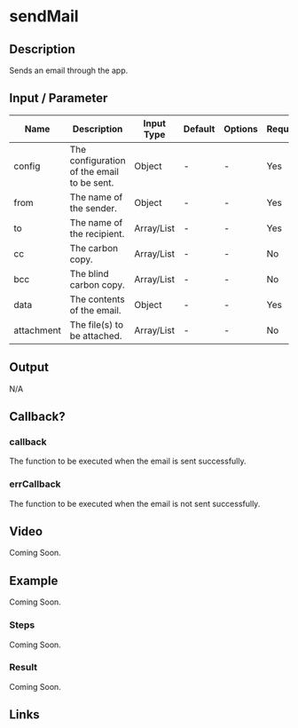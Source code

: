 #  sendMail

## Description

Sends an email through the app.

## Input / Parameter

| Name | Description | Input Type | Default | Options | Required |
| ------ | ------ | ------ | ------ | ------ | ------ |
| config | The configuration of the email to be sent. | Object | - | - | Yes |
| from | The name of the sender. | Object | - | - | Yes |
| to | The name of the recipient. | Array/List | - | - | Yes |
| cc | The carbon copy. | Array/List | - | - | No |
| bcc | The blind carbon copy. | Array/List | - | - | No |
| data | The contents of the email. | Object | - | - | Yes |
| attachment | The file(s) to be attached. | Array/List | - | - | No |

## Output

N/A

## Callback?

### callback

The function to be executed when the email is sent successfully.

### errCallback

The function to be executed when the email is not sent successfully.

## Video

Coming Soon.

<!-- Format: [![Video]({image-path}?raw=true)]({url-link}) -->

## Example

Coming Soon.

<!-- Share a scenario, like a user requirements. -->

### Steps

Coming Soon.

<!-- Show the steps and share some screenshots.

1. .....

Format: ![]({image-path}?raw=true) -->

### Result

Coming Soon.

<!-- Explain the output.

Format: ![]({image-path}?raw=true) -->

## Links
